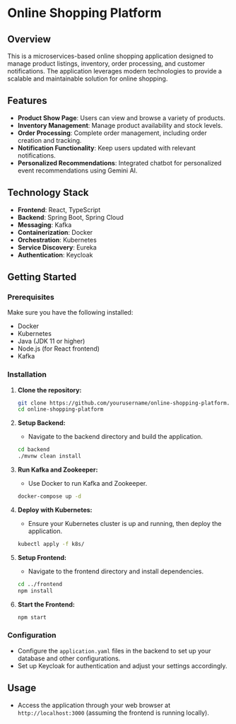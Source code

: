 # Online Shopping Platform

## Overview
This is a microservices-based online shopping application designed to manage product listings, inventory, order processing, and customer notifications. The application leverages modern technologies to provide a scalable and maintainable solution for online shopping.

## Features
- **Product Show Page**: Users can view and browse a variety of products.
- **Inventory Management**: Manage product availability and stock levels.
- **Order Processing**: Complete order management, including order creation and tracking.
- **Notification Functionality**: Keep users updated with relevant notifications.
- **Personalized Recommendations**: Integrated chatbot for personalized event recommendations using Gemini AI.

## Technology Stack
- **Frontend**: React, TypeScript
- **Backend**: Spring Boot, Spring Cloud
- **Messaging**: Kafka
- **Containerization**: Docker
- **Orchestration**: Kubernetes
- **Service Discovery**: Eureka
- **Authentication**: Keycloak

## Getting Started

### Prerequisites
Make sure you have the following installed:
- Docker
- Kubernetes
- Java (JDK 11 or higher)
- Node.js (for React frontend)
- Kafka

### Installation

1. **Clone the repository:**
   ```bash
   git clone https://github.com/yourusername/online-shopping-platform.git
   cd online-shopping-platform
   ```

2. **Setup Backend:**
   - Navigate to the backend directory and build the application.
   ```bash
   cd backend
   ./mvnw clean install
   ```

3. **Run Kafka and Zookeeper:**
   - Use Docker to run Kafka and Zookeeper.
   ```bash
   docker-compose up -d
   ```

4. **Deploy with Kubernetes:**
   - Ensure your Kubernetes cluster is up and running, then deploy the application.
   ```bash
   kubectl apply -f k8s/
   ```

5. **Setup Frontend:**
   - Navigate to the frontend directory and install dependencies.
   ```bash
   cd ../frontend
   npm install
   ```

6. **Start the Frontend:**
   ```bash
   npm start
   ```

### Configuration

- Configure the `application.yaml` files in the backend to set up your database and other configurations.
- Set up Keycloak for authentication and adjust your settings accordingly.

## Usage
- Access the application through your web browser at `http://localhost:3000` (assuming the frontend is running locally).



